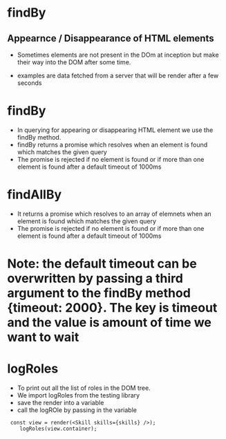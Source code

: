 # findBy

## Appearnce / Disappearance of HTML elements

- Sometimes elements are not present in the DOm at inception but make their way into the DOM after some time.

- examples are data fetched from a server that will be render after a few seconds

# findBy

- In querying for appearing or disappearing HTML element we use the findBy method.
- findBy returns a promise which resolves when an element is found which matches the given query
- The promise is rejected if no element is found or if more than one element is found after a default timeout of 1000ms

# findAllBy

- It returns a promise which resolves to an array of elemnets when an element is found which matches the given query
- The promise is rejected if no element is found or if more than one element is found after a default timeout of 1000ms

# Note: the default timeout can be overwritten by passing a third argument to the findBy method {timeout: 2000}. The key is timeout and the value is amount of time we want to wait

# logRoles

- To print out all the list of roles in the DOM tree.
- We import logRoles from the testing library
- save the render into a variable
- call the logROle by passing in the variable

```
 const view = render(<Skill skills={skills} />);
    logRoles(view.container);
```
